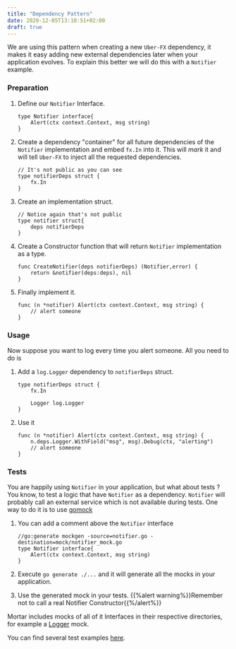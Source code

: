```yaml
---
title: "Dependency Pattern"
date: 2020-12-05T13:18:51+02:00
draft: true
---
```


We are using this pattern when creating a new `Uber-FX` dependency, it makes it easy adding new external dependencies later when your application evolves.
To explain this better we will do this with a `Notifier` example.

### Preparation

1. Define our `Notifier` Interface.

    ```golang
    type Notifier interface{
        Alert(ctx context.Context, msg string)
    }
    ```

2. Create a dependency "container" for all future dependencies of the `Notifier` implementation and embed `fx.In` into it.
   This will *mark* it and will tell `Uber-FX` to inject all the requested dependencies.

    ```golang
    // It's not public as you can see
    type notifierDeps struct {
        fx.In
    }
    ```

3. Create an implementation struct.

    ```golang
    // Notice again that's not public
    type notifier struct{
        deps notifierDeps
    }
    ```

4. Create a Constructor function that will return `Notifier` implementation as a type.

    ```golang
    func CreateNotifier(deps notifierDeps) (Notifier,error) {
        return &notifier(deps:deps), nil
    }
    ```

5. Finally implement it.

    ```golang
    func (n *notifier) Alert(ctx context.Context, msg string) {
        // alert someone
    }
    ```

### Usage

Now suppose you want to log every time you alert someone. All you need to do is

1. Add a `log.Logger` dependency to `notifierDeps` struct.

    ```golang
    type notifierDeps struct {
        fx.In

        Logger log.Logger
    }
    ```

2. Use it

    ```golang
    func (n *notifier) Alert(ctx context.Context, msg string) {
        n.deps.Logger.WithField("msg", msg).Debug(ctx, "alerting")
        // alert someone
    }
    ```

### Tests

You are happily using `Notifier` in your application, but what about tests ?
You know, to test a logic that have `Notifier` as a dependency. `Notifier` will probably call an external service which is not available during tests.
One way to do it is to use [gomock](https://github.com/golang/mock)

1. You can add a comment above the `Notifier` interface

    ```golang
    //go:generate mockgen -source=notifier.go -destination=mock/notifier_mock.go
    type Notifier interface{
        Alert(ctx context.Context, msg string)
    }
    ```

2. Execute `go generate ./...` and it will generate all the mocks in your application.
3. Use the generated mock in your tests.
   {{%alert warning%}}Remember not to call a real Notifier Constructor{{%/alert%}}

Mortar includes mocks of all of it Interfaces in their respective directories, for example a [Logger](https://github.com/go-masonry/mortar/tree/master/interfaces/log/mock) mock.

You can find several test examples [here](https://github.com/go-masonry/mortar-demo/blob/master/workshop/app/controllers/workshop_test.go).
